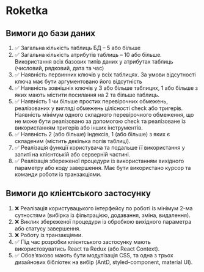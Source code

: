 # Roketka
## Вимоги до бази даних
1. ✅ Загальна кількість таблиць БД – 5 або більше
2. ✅ Загальна кількість атрибутів таблиць – 10 або більше. Використання всіх базових типів даних у атрибутах таблиць (числовий, рядковий, дата та час)
3. ✅ Наявність первинних ключів у всіх таблицях. За умови відсутності ключа має бути аргументовано його відсутність
4. ✅ Наявність зовнішніх ключів у 3 або більше таблицях, 1 або більше з яких мають містити посилання на 2 та більше таблиць.
5. ✅ Наявність 1 чи більше простих перевірочних обмежень, реалізованих у вигляді обмежень цілісності check або тригерів. Наявність мінімум одного складного перевірочного обмеження, що не може бути реалізовано за допомогою check та реалізоване із використанням тригерів або інших інструментів.
6. ✅ Наявність 2 (або більше) індексів, 1 (або більше) з яких є складеним (містить декілька полів таблиці).
7. ✅ Реалізація функції користувача та подальше її використання у запиті на клієнтській або серверній частині.
8. ✅ Реалізація збереженої процедури із використанням вихідного параметру або коду завершення. Має бути використано курсор та команди роботи із транзакціями.
## Вимоги до клієнтського застосунку
1. ❌ Реалізація користувацького інтерфейсу по роботі із мінімум 2-ма сутностями (вибірка із фільтрацією, додавання, зміна, видалення).
2. ❌ Виклик збереженої процедури із обробкою вихідного параметра або статусу завершення.
3. ❌ Роботу із транзакціями.
4. ✅ Під час розробки клієнтського застосунку мають використовуватись React та Redux (або React Context).
5. ✅ Обов’язково мають бути модулізація CSS, та одна з трьох дизайнових бібліотек на вибір (AntD, styled-component, material UI).
